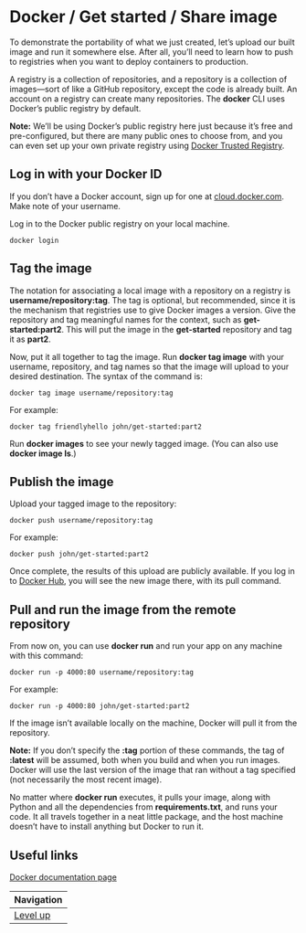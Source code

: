 # Docker / Get started / Share image #

To demonstrate the portability of what we just created, let’s upload our built image and run it somewhere else. After all, you’ll need to learn how to push to registries when you want to deploy containers to production.

A registry is a collection of repositories, and a repository is a collection of images—sort of like a GitHub repository, except the code is already built. An account on a registry can create many repositories. The **docker** CLI uses Docker’s public registry by default.

**Note:** We’ll be using Docker’s public registry here just because it’s free and pre-configured, but there are many public ones to choose from, and you can even set up your own private registry using [Docker Trusted Registry](TODO).

## Log in with your Docker ID ##

If you don’t have a Docker account, sign up for one at [cloud.docker.com](https://cloud.docker.com/). Make note of your username.

Log in to the Docker public registry on your local machine.

    docker login

## Tag the image ##

The notation for associating a local image with a repository on a registry is **username/repository:tag**. The tag is optional, but recommended, since it is the mechanism that registries use to give Docker images a version. Give the repository and tag meaningful names for the context, such as **get-started:part2**. This will put the image in the **get-started** repository and tag it as **part2**.

Now, put it all together to tag the image. Run **docker tag image** with your username, repository, and tag names so that the image will upload to your desired destination. The syntax of the command is:

    docker tag image username/repository:tag

For example:

    docker tag friendlyhello john/get-started:part2

Run **docker images** to see your newly tagged image. (You can also use **docker image ls**.)

## Publish the image ##

Upload your tagged image to the repository:

    docker push username/repository:tag

For example:

    docker push john/get-started:part2

Once complete, the results of this upload are publicly available. If you log in to [Docker Hub](https://hub.docker.com/), you will see the new image there, with its pull command.

## Pull and run the image from the remote repository ##

From now on, you can use **docker run** and run your app on any machine with this command:

    docker run -p 4000:80 username/repository:tag

For example:

    docker run -p 4000:80 john/get-started:part2

If the image isn’t available locally on the machine, Docker will pull it from the repository.

**Note:** If you don’t specify the **:tag** portion of these commands, the tag of **:latest** will be assumed, both when you build and when you run images. Docker will use the last version of the image that ran without a tag specified (not necessarily the most recent image).

No matter where **docker run** executes, it pulls your image, along with Python and all the dependencies from **requirements.txt**, and runs your code. It all travels together in a neat little package, and the host machine doesn’t have to install anything but Docker to run it.

## Useful links ##

[Docker documentation page](https://docs.docker.com/get-started/part2/#share-your-image)

| Navigation               |
| ------------------------ |
| [Level up](../README.md) |
